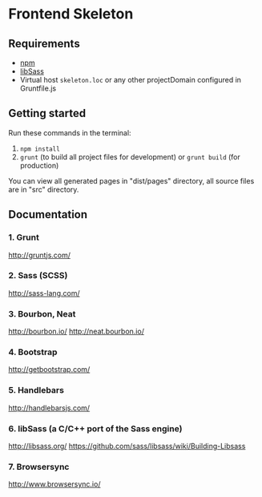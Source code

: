 # Frontend Skeleton

## Requirements

- [npm](https://github.com/npm/npm)
- [libSass](https://github.com/sass/libsass)
- Virtual host `skeleton.loc` or any other projectDomain configured in Gruntfile.js

## Getting started

Run these commands in the terminal:

1. `npm install`
2. `grunt` (to build all project files for development) or `grunt build` (for production)

You can view all generated pages in "dist/pages" directory, all source files are in "src" directory.

## Documentation
### 1. Grunt
http://gruntjs.com/
### 2. Sass (SCSS)
http://sass-lang.com/
### 3. Bourbon, Neat
http://bourbon.io/
http://neat.bourbon.io/
### 4. Bootstrap
http://getbootstrap.com/
### 5. Handlebars
http://handlebarsjs.com/
### 6. libSass (a C/C++ port of the Sass engine)
http://libsass.org/
https://github.com/sass/libsass/wiki/Building-Libsass
### 7. Browsersync
http://www.browsersync.io/